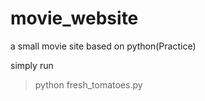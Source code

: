 # movie_website
a small movie site based on python(Practice)

simply run

> python fresh_tomatoes.py

